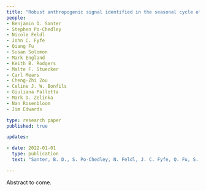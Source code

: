 ```yaml
---
title: "Robust anthropogenic signal identified in the seasonal cycle of tropospheric temperature"
people:
- Benjamin D. Santer
- Stephen Po-Chedley
- Nicole Feldl
- John C. Fyfe
- Qiang Fu
- Susan Solomon
- Mark England
- Keith B. Rodgers
- Malte F. Stuecker
- Carl Mears
- Cheng-Zhi Zou
- Celine J. W. Bonfils
- Giuliana Pallotta
- Mark D. Zelinka
- Nan Rosenbloom
- Jim Edwards 

type: research paper
published: true

updates:

- date: 2022-01-01
  type: publication
  text: "Santer, B. D., S. Po-Chedley, N. Feldl, J. C. Fyfe, Q. Fu, S. Solomon, M. England, K. B. Rodgers, M. F. Stuecker, C. Mears, C.-Z. Zou, C. J. W. Bonfils, G. Pallotta, M. D. Zelinka, N. Rosenbloom, J. Edwards (2021), submitted."

---
```


Abstract to come.
